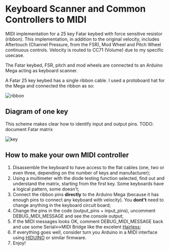 # Keyboard Scanner and Common Controllers to MIDI
MIDI implementation for a 25 key Fatar keybed with force sensitive resistor (ribbon).
This implementation, in addition to the original velocity, includes Aftertouch (Channel Pressure, from the FSR), 
Mod Wheel and Pitch Wheel continuous controls. Velocity is routed to CC71 (Volume) due to my specific usecase.

The Fatar keybed, FSR, pitch and mod wheels are connected to an Arduino Mega acting as keyboard scanner.

A Fatar 25 key keybed has a single ribbon cable. I used a protoboard hat for the Mega and connected the ribbon as so:

![ribbon](https://user-images.githubusercontent.com/10801301/115242664-64617280-a122-11eb-907b-26503e381b23.jpg)

## Diagram of one key
This scheme makes clear how to identify input and output pins. TODO: document Fatar matrix

![key](https://raw.githubusercontent.com/oxesoft/keyboardscanner/master/key_scheme.png)

## How to make your own MIDI controller
1) Disassemble the keyboard to have access to the flat cables (one, two or even three, depending on the number of keys and manufacturer);
2) Using a multimeter with the diode testing function selected, find out and understand the matrix, starting from the first key. Some keyboards have a logical pattern, some doesn't;
3) Connect the ribbon pins **directly** to the Arduino Mega (because it has enough pins to connect any keyboard with velocity). You **dont't** need to change anything in the keyboard circuit board;
4) Change the pins in the code (output_pins + input_pins), uncomment DEBUG_MIDI_MESSAGE and see the console output;
5) If the MIDI messages looks OK, comment DEBUG_MIDI_MESSAGE back and use some Serial<->MIDI Bridge like the excelent [Hairless](https://projectgus.github.io/hairless-midiserial/);
6) If everything goes well, consider turn you Arduino in a MIDI interface using [HIDUINO](https://github.com/ddiakopoulos/hiduino) or similar firmware.
7) Enjoy!
